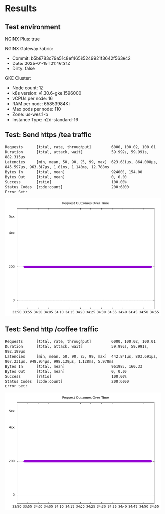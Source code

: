 # Results

## Test environment

NGINX Plus: true

NGINX Gateway Fabric:

- Commit: b5b8783c79a51c8ef46585249921f3642f563642
- Date: 2025-01-15T21:46:31Z
- Dirty: false

GKE Cluster:

- Node count: 12
- k8s version: v1.30.6-gke.1596000
- vCPUs per node: 16
- RAM per node: 65853984Ki
- Max pods per node: 110
- Zone: us-west1-b
- Instance Type: n2d-standard-16

## Test: Send https /tea traffic

```text
Requests      [total, rate, throughput]         6000, 100.02, 100.01
Duration      [total, attack, wait]             59.992s, 59.991s, 882.315µs
Latencies     [min, mean, 50, 90, 95, 99, max]  623.681µs, 864.008µs, 845.597µs, 963.317µs, 1.01ms, 1.148ms, 12.788ms
Bytes In      [total, mean]                     924000, 154.00
Bytes Out     [total, mean]                     0, 0.00
Success       [ratio]                           100.00%
Status Codes  [code:count]                      200:6000  
Error Set:
```

![https-plus.png](https-plus.png)

## Test: Send http /coffee traffic

```text
Requests      [total, rate, throughput]         6000, 100.02, 100.01
Duration      [total, attack, wait]             59.992s, 59.991s, 892.199µs
Latencies     [min, mean, 50, 90, 95, 99, max]  442.841µs, 803.691µs, 807.231µs, 948.964µs, 998.139µs, 1.128ms, 5.978ms
Bytes In      [total, mean]                     961987, 160.33
Bytes Out     [total, mean]                     0, 0.00
Success       [ratio]                           100.00%
Status Codes  [code:count]                      200:6000  
Error Set:
```

![http-plus.png](http-plus.png)
